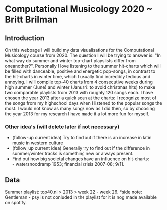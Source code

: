 # Computational Musicology 2020 ~ Britt Brilman

## Introduction
On this webpage I will build my data visualisations for the Computational Musicology course from 2020. The question I will be trying to answer is: "In what way do summer and winter top-chart playslists differ from oneanother?". Personally I love listening to the summer hit-charts which will be filled with danceable, positive and energetic pop-songs, in contrast to the hit-charts in winter time, which I usually find incredibly tedious and annoying. I will compile top-40 charts from 4 consecutive weeks during high summer (June) and winter (Januari: to avoid christmas hits) to make two comparable playlists from 2013 with roughly 120 songs each. I have chosen the year 2013 after a quick scan at the charts: I recognize most of the songs from my highschool days when I listened to the popular songs the most. I would not know as many songs now as I did then, so by choosing the year 2013 for my research I have made it a lot more fun for myself. 

### Other idea's (will delete later if not necessary)
- (follow-up current idea) Try to find out if there is an increase in latin music in western culture
- (follow_up current idea) Generally try to find out if the difference in summer/winter tracks is something new or always present.
- Find out how big societal changes have an influence on hit-charts:  
        - watersnoodramp 1953; financial crisis 2007-08; 9/11. 

## Data
Summer playlist: top40.nl > 2013 > week 22 - week 26. 
*side note: Gentleman - psy is not conluded in the playlist for it is nog made available on spotify. 

